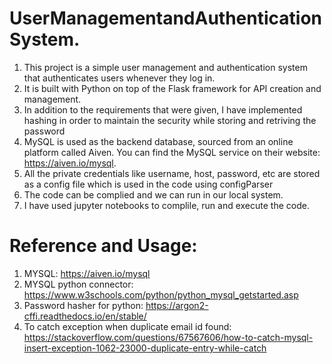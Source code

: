 # UserManagementandAuthenticationSystem.

1. This project is a simple user management and authentication system that authenticates users whenever they log in. 
2. It is built with Python on top of the Flask framework for API creation and management.
3. In addition to the requirements that were given, I have implemented hashing in order to maintain the security while storing and retriving the password
4. MySQL is used as the backend database, sourced from an online platform called Aiven. You can find the MySQL service on their website: https://aiven.io/mysql.
5. All the private credentials like username, host, password, etc are stored as a config file which is used in the code using configParser
6. The code can be complied and we can run in our local system.
7. I have used jupyter notebooks to complile, run and execute the code.

# Reference and Usage:
1. MYSQL: https://aiven.io/mysql
2. MYSQL python connector: https://www.w3schools.com/python/python_mysql_getstarted.asp
3. Password hasher for python: https://argon2-cffi.readthedocs.io/en/stable/
4. To catch exception when duplicate email id found: https://stackoverflow.com/questions/67567606/how-to-catch-mysql-insert-exception-1062-23000-duplicate-entry-while-catch
